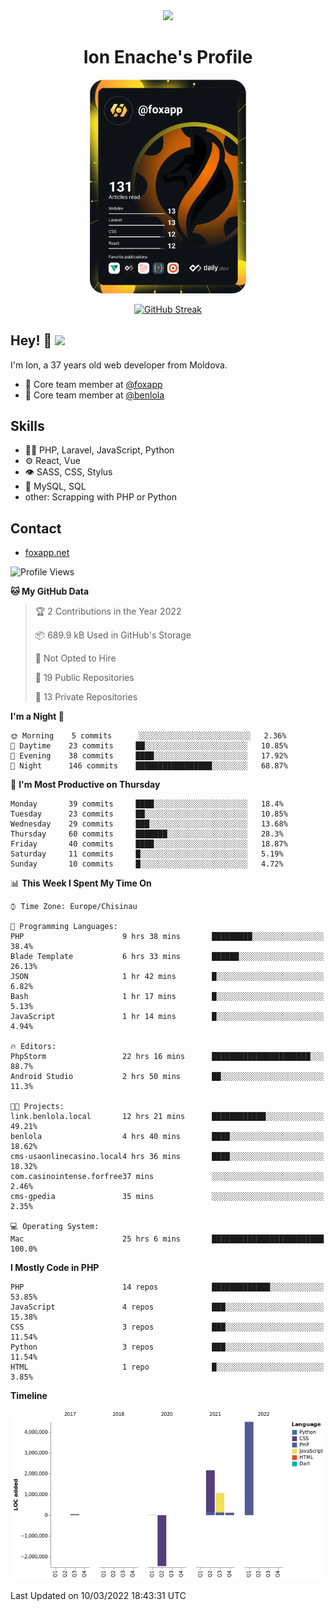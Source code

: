 <div id="header" align="center">
  <img src="https://media.giphy.com/media/M9gbBd9nbDrOTu1Mqx/giphy.gif" width="100"/>
	<h1>Ion Enache's Profile</h1>
</div>
<div align="center">
	<a href="https://app.daily.dev/foxapp"><img src="https://github.com/foxapp/foxapp/blob/master/devcard.svg" width="250" alt="Ion Enache's Dev Card"/></a>
</div>


<div align="center">
	
[![GitHub Streak](http://github-readme-streak-stats.herokuapp.com?user=foxapp&hide_border=true&date_format=M%20j%5B%2C%20Y%5D)](https://git.io/streak-stats)
	
</div>


## Hey! 👋 <img src="https://media.giphy.com/media/hvRJCLFzcasrR4ia7z/giphy.gif" width="30px"/>
I'm Ion, a 37 years old web developer from Moldova.


- 👥 Core team member at [@foxapp](https://github.com/foxapp)
- 👥 Core team member at [@benlola](https://github.com/benlola)

## Skills
- 👨‍💻 PHP, Laravel, JavaScript, Python
- ⚙️ React, Vue
- 👁️ SASS, CSS, Stylus
- 💽 MySQL, SQL
- other: Scrapping with PHP or Python

## Contact
- [foxapp.net](https://www.foxapp.net)

<!--START_SECTION:waka-->
![Profile Views](http://img.shields.io/badge/Profile%20Views-0-blue)

**🐱 My GitHub Data** 

> 🏆 2 Contributions in the Year 2022
 > 
> 📦 689.9 kB Used in GitHub's Storage 
 > 
> 🚫 Not Opted to Hire
 > 
> 📜 19 Public Repositories 
 > 
> 🔑 13 Private Repositories  
 > 
**I'm a Night 🦉** 

```text
🌞 Morning    5 commits      ░░░░░░░░░░░░░░░░░░░░░░░░░   2.36% 
🌆 Daytime    23 commits     ██░░░░░░░░░░░░░░░░░░░░░░░   10.85% 
🌃 Evening    38 commits     ████░░░░░░░░░░░░░░░░░░░░░   17.92% 
🌙 Night      146 commits    █████████████████░░░░░░░░   68.87%

```
📅 **I'm Most Productive on Thursday** 

```text
Monday       39 commits     ████░░░░░░░░░░░░░░░░░░░░░   18.4% 
Tuesday      23 commits     ██░░░░░░░░░░░░░░░░░░░░░░░   10.85% 
Wednesday    29 commits     ███░░░░░░░░░░░░░░░░░░░░░░   13.68% 
Thursday     60 commits     ███████░░░░░░░░░░░░░░░░░░   28.3% 
Friday       40 commits     ████░░░░░░░░░░░░░░░░░░░░░   18.87% 
Saturday     11 commits     █░░░░░░░░░░░░░░░░░░░░░░░░   5.19% 
Sunday       10 commits     █░░░░░░░░░░░░░░░░░░░░░░░░   4.72%

```


📊 **This Week I Spent My Time On** 

```text
⌚︎ Time Zone: Europe/Chisinau

💬 Programming Languages: 
PHP                      9 hrs 38 mins       █████████░░░░░░░░░░░░░░░░   38.4% 
Blade Template           6 hrs 33 mins       ██████░░░░░░░░░░░░░░░░░░░   26.13% 
JSON                     1 hr 42 mins        █░░░░░░░░░░░░░░░░░░░░░░░░   6.82% 
Bash                     1 hr 17 mins        █░░░░░░░░░░░░░░░░░░░░░░░░   5.13% 
JavaScript               1 hr 14 mins        █░░░░░░░░░░░░░░░░░░░░░░░░   4.94%

🔥 Editors: 
PhpStorm                 22 hrs 16 mins      ██████████████████████░░░   88.7% 
Android Studio           2 hrs 50 mins       ██░░░░░░░░░░░░░░░░░░░░░░░   11.3%

🐱‍💻 Projects: 
link.benlola.local       12 hrs 21 mins      ████████████░░░░░░░░░░░░░   49.21% 
benlola                  4 hrs 40 mins       ████░░░░░░░░░░░░░░░░░░░░░   18.62% 
cms-usaonlinecasino.local4 hrs 36 mins       ████░░░░░░░░░░░░░░░░░░░░░   18.32% 
com.casinointense.forfree37 mins             ░░░░░░░░░░░░░░░░░░░░░░░░░   2.46% 
cms-gpedia               35 mins             ░░░░░░░░░░░░░░░░░░░░░░░░░   2.35%

💻 Operating System: 
Mac                      25 hrs 6 mins       █████████████████████████   100.0%

```

**I Mostly Code in PHP** 

```text
PHP                      14 repos            █████████████░░░░░░░░░░░░   53.85% 
JavaScript               4 repos             ███░░░░░░░░░░░░░░░░░░░░░░   15.38% 
CSS                      3 repos             ███░░░░░░░░░░░░░░░░░░░░░░   11.54% 
Python                   3 repos             ███░░░░░░░░░░░░░░░░░░░░░░   11.54% 
HTML                     1 repo              █░░░░░░░░░░░░░░░░░░░░░░░░   3.85%

```


**Timeline**

![Chart not found](https://raw.githubusercontent.com/foxapp/foxapp/master/charts/bar_graph.png) 


 Last Updated on 10/03/2022 18:43:31 UTC
<!--END_SECTION:waka-->
